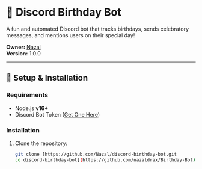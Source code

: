 # 🎂 Discord Birthday Bot  

A fun and automated Discord bot that tracks birthdays, sends celebratory messages, and mentions users on their special day!  

**Owner:** [Nazal](https://github.com/Nazal)  
**Version:** 1.0.0  

---

## 🔧 **Setup & Installation**  

### **Requirements**  
- Node.js **v16+**  
- Discord Bot Token ([Get One Here](https://discord.com/developers/applications))  

### **Installation**  
1. Clone the repository:  
   ```bash
   git clone [https://github.com/Nazal/discord-birthday-bot.git
   cd discord-birthday-bot](https://github.com/nazaldrax/Birthday-Bot)
